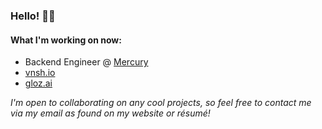 ### Hello! 👋🏼

#### What I'm working on now:

- Backend Engineer @ [Mercury](https://mercury.com)
- [vnsh.io](https://vnsh.io)
- [gloz.ai](https://gloz.ai)

*I'm open to collaborating on any cool projects, so feel free to contact me via my email as found on my website or résumé!*
